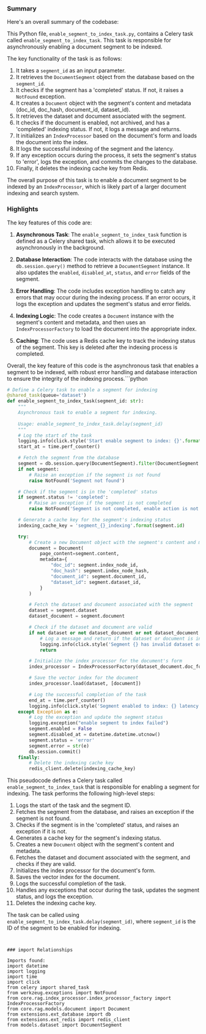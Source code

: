 

### Summary

Here's an overall summary of the codebase:

This Python file, `enable_segment_to_index_task.py`, contains a Celery task called `enable_segment_to_index_task`. This task is responsible for asynchronously enabling a document segment to be indexed.

The key functionality of the task is as follows:

1. It takes a `segment_id` as an input parameter.
2. It retrieves the `DocumentSegment` object from the database based on the `segment_id`.
3. It checks if the segment has a 'completed' status. If not, it raises a `NotFound` exception.
4. It creates a `Document` object with the segment's content and metadata (doc_id, doc_hash, document_id, dataset_id).
5. It retrieves the dataset and document associated with the segment.
6. It checks if the document is enabled, not archived, and has a 'completed' indexing status. If not, it logs a message and returns.
7. It initializes an `IndexProcessor` based on the document's form and loads the document into the index.
8. It logs the successful indexing of the segment and the latency.
9. If any exception occurs during the process, it sets the segment's status to 'error', logs the exception, and commits the changes to the database.
10. Finally, it deletes the indexing cache key from Redis.

The overall purpose of this task is to enable a document segment to be indexed by an `IndexProcessor`, which is likely part of a larger document indexing and search system.

### Highlights

The key features of this code are:

1. **Asynchronous Task**: The `enable_segment_to_index_task` function is defined as a Celery shared task, which allows it to be executed asynchronously in the background.

2. **Database Interaction**: The code interacts with the database using the `db.session.query()` method to retrieve a `DocumentSegment` instance. It also updates the `enabled`, `disabled_at`, `status`, and `error` fields of the segment.

3. **Error Handling**: The code includes exception handling to catch any errors that may occur during the indexing process. If an error occurs, it logs the exception and updates the segment's status and error fields.

4. **Indexing Logic**: The code creates a `Document` instance with the segment's content and metadata, and then uses an `IndexProcessorFactory` to load the document into the appropriate index.

5. **Caching**: The code uses a Redis cache key to track the indexing status of the segment. This key is deleted after the indexing process is completed.

Overall, the key feature of this code is the asynchronous task that enables a segment to be indexed, with robust error handling and database interaction to ensure the integrity of the indexing process.```python
```python
# Define a Celery task to enable a segment for indexing
@shared_task(queue='dataset')
def enable_segment_to_index_task(segment_id: str):
    """
    Asynchronous task to enable a segment for indexing.
    
    Usage: enable_segment_to_index_task.delay(segment_id)
    """
    # Log the start of the task
    logging.info(click.style('Start enable segment to index: {}'.format(segment_id), fg='green'))
    start_at = time.perf_counter()

    # Fetch the segment from the database
    segment = db.session.query(DocumentSegment).filter(DocumentSegment.id == segment_id).first()
    if not segment:
        # Raise an exception if the segment is not found
        raise NotFound('Segment not found')

    # Check if the segment is in the 'completed' status
    if segment.status != 'completed':
        # Raise an exception if the segment is not completed
        raise NotFound('Segment is not completed, enable action is not allowed.')

    # Generate a cache key for the segment's indexing status
    indexing_cache_key = 'segment_{}_indexing'.format(segment.id)

    try:
        # Create a new Document object with the segment's content and metadata
        document = Document(
            page_content=segment.content,
            metadata={
                "doc_id": segment.index_node_id,
                "doc_hash": segment.index_node_hash,
                "document_id": segment.document_id,
                "dataset_id": segment.dataset_id,
            }
        )

        # Fetch the dataset and document associated with the segment
        dataset = segment.dataset
        dataset_document = segment.document

        # Check if the dataset and document are valid
        if not dataset or not dataset_document or not dataset_document.enabled or dataset_document.archived or dataset_document.indexing_status != 'completed':
            # Log a message and return if the dataset or document is invalid
            logging.info(click.style('Segment {} has invalid dataset or document, pass.'.format(segment.id), fg='cyan'))
            return

        # Initialize the index processor for the document's form
        index_processor = IndexProcessorFactory(dataset_document.doc_form).init_index_processor()

        # Save the vector index for the document
        index_processor.load(dataset, [document])

        # Log the successful completion of the task
        end_at = time.perf_counter()
        logging.info(click.style('Segment enabled to index: {} latency: {}'.format(segment.id, end_at - start_at), fg='green'))
    except Exception as e:
        # Log the exception and update the segment status
        logging.exception("enable segment to index failed")
        segment.enabled = False
        segment.disabled_at = datetime.datetime.utcnow()
        segment.status = 'error'
        segment.error = str(e)
        db.session.commit()
    finally:
        # Delete the indexing cache key
        redis_client.delete(indexing_cache_key)
```

This pseudocode defines a Celery task called `enable_segment_to_index_task` that is responsible for enabling a segment for indexing. The task performs the following high-level steps:

1. Logs the start of the task and the segment ID.
2. Fetches the segment from the database, and raises an exception if the segment is not found.
3. Checks if the segment is in the 'completed' status, and raises an exception if it is not.
4. Generates a cache key for the segment's indexing status.
5. Creates a new `Document` object with the segment's content and metadata.
6. Fetches the dataset and document associated with the segment, and checks if they are valid.
7. Initializes the index processor for the document's form.
8. Saves the vector index for the document.
9. Logs the successful completion of the task.
10. Handles any exceptions that occur during the task, updates the segment status, and logs the exception.
11. Deletes the indexing cache key.

The task can be called using `enable_segment_to_index_task.delay(segment_id)`, where `segment_id` is the ID of the segment to be enabled for indexing.
```


### import Relationships

Imports found:
import datetime
import logging
import time
import click
from celery import shared_task
from werkzeug.exceptions import NotFound
from core.rag.index_processor.index_processor_factory import IndexProcessorFactory
from core.rag.models.document import Document
from extensions.ext_database import db
from extensions.ext_redis import redis_client
from models.dataset import DocumentSegment